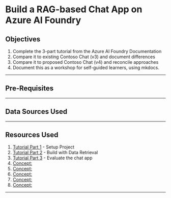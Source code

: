 # Build a RAG-based Chat App on Azure AI Foundry

## Objectives

1. Complete the 3-part tutorial from the Azure AI Foundry Documentation
2. Compare it to existing Contoso Chat (v3) and document differences
3. Compare it to proposed Contoso Chat (v4) and reconcile approaches
4. Document this as a workshop for self-guided learners, using mkdocs.

---

## Pre-Requisites

---

## Data Sources Used



---


## Resources Used

1. [Tutorial Part 1](https://learn.microsoft.com/en-us/azure/ai-studio/tutorials/copilot-sdk-create-resources?tabs=macos) - Setup Project
1. [Tutorial Part 2](https://learn.microsoft.com/en-us/azure/ai-studio/tutorials/copilot-sdk-build-rag) - Build with Data Retrieval
1. [Tutorial Part 3](https://learn.microsoft.com/en-us/azure/ai-studio/tutorials/copilot-sdk-evaluate) - Evaluate the chat app
1. [Concept: ]()
1. [Concept: ]()
1. [Concept: ]()
1. [Concept: ]()
1. [Concept: ]()

---